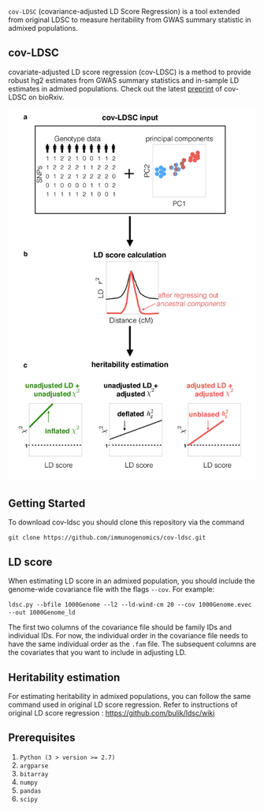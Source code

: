 `cov-LDSC` (covariance-adjusted LD Score Regression) is a tool extended from original LDSC to measure heritability from GWAS summary statistic in admixed populations.

## cov-LDSC
covariate-adjusted LD score regression (cov-LDSC) is a method to provide robust hg2 estimates from GWAS summary statistics and in-sample LD estimates in admixed populations. Check out the latest [preprint](https://www.biorxiv.org/content/early/2018/12/22/503144) of cov-LDSC on bioRxiv.

![ ](manuscript/figures/Figure1-covLDSC_overview.jpg)


## Getting Started
To download cov-ldsc you should clone this repository via the command
```
git clone https://github.com/immunogenomics/cov-ldsc.git
```
## LD score
When estimating LD score in an admixed population, you should include the genome-wide covariance file with the flags `--cov`. For example:
```
ldsc.py --bfile 1000Genome --l2 --ld-wind-cm 20 --cov 1000Genome.evec --out 1000Genome_ld
```

The first two columns of the covariance file should be family IDs and individual IDs. For now, the individual order in the covariance file needs to have the same individual order as the `.fam` file. The subsequent columns are the covariates that you want to include in adjusting LD.

## Heritability estimation
For estimating heritability in admixed populations, you can follow the same command used in original LD score regression. Refer to instructions of original LD score regression : https://github.com/bulik/ldsc/wiki

## Prerequisites
1. `Python (3 > version >= 2.7)`
2. `argparse`
3. `bitarray`
4. `numpy`
5. `pandas`
6. `scipy`
